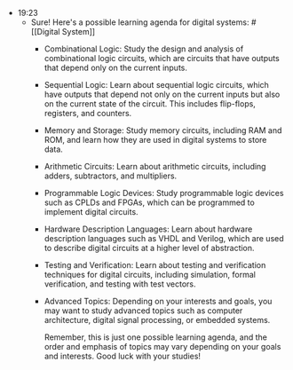 - 19:23
	- Sure! Here's a possible learning agenda for digital systems: #[[Digital System]]
		- Combinational Logic: Study the design and analysis of combinational logic circuits, which are circuits that have outputs that depend only on the current inputs.
		- Sequential Logic: Learn about sequential logic circuits, which have outputs that depend not only on the current inputs but also on the current state of the circuit. This includes flip-flops, registers, and counters.
		- Memory and Storage: Study memory circuits, including RAM and ROM, and learn how they are used in digital systems to store data.
		- Arithmetic Circuits: Learn about arithmetic circuits, including adders, subtractors, and multipliers.
		- Programmable Logic Devices: Study programmable logic devices such as CPLDs and FPGAs, which can be programmed to implement digital circuits.
		- Hardware Description Languages: Learn about hardware description languages such as VHDL and Verilog, which are used to describe digital circuits at a higher level of abstraction.
		- Testing and Verification: Learn about testing and verification techniques for digital circuits, including simulation, formal verification, and testing with test vectors.
		- Advanced Topics: Depending on your interests and goals, you may want to study advanced topics such as computer architecture, digital signal processing, or embedded systems.
		  
		  Remember, this is just one possible learning agenda, and the order and emphasis of topics may vary depending on your goals and interests. Good luck with your studies!